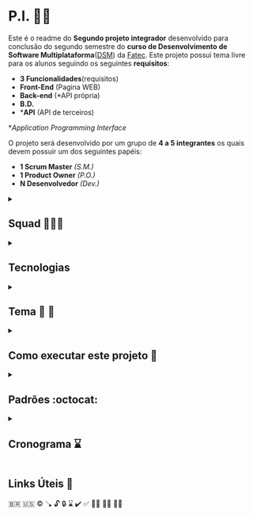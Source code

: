 # P.I. :technologist:
Este é o readme do **Segundo projeto integrador** desenvolvido para conclusão do segundo semestre do **curso de Desenvolvimento de Software Multiplataforma**([DSM](https://site.fatecfranca.edu.br/cursos/dsm)) da [Fatec](https://site.fatecfranca.edu.br/).
Este projeto possui tema livre para os alunos seguindo os seguintes **requisitos**:
- **3 Funcionalidades**(requisitos)
- **Front-End** (Pagina WEB)
- **Back-end** (*API própria)
- **B.D.**
- ***API** (API de terceiros)

**Application Programming Interface*

O projeto será desenvolvido por um grupo de **4 a 5 integrantes** os quais devem possuir um dos seguintes papéis:
- **1 Scrum Master** *(S.M.)*
- **1 Product Owner** *(P.O.)*
- **N Desenvolvedor** *(Dev.)*

<details>
<summary>

## Squad :people_holding_hands:
</summary>

A squad foi formada pelos seguintes integrantes:

<details>
<summary><strong>Adriano Gomes P.O.</strong></summary>

  Cursando superior em Desenvolvimento de Software multiplataforma. Sou formado em Gestão da Produção Industrial e com curso complementar em Gestão Empresarial.
  Possuo experiência nas áreas administrativa, contas a pagar, cartões e atendimento ao cliente.
  Focado, comprometido e com facilidade de aprendizado. Atualmente viso adquirir conhecimentos para ingressar no mercado da programação.


  Quer saber mais sobre mim? Aqui estão alguns links interessantes:

  [GitHub](https://github.com/AdrianoGSales) :octocat:

  [Linkedin](https://www.linkedin.com/in/adriano-gomes-94756a169/)  
</details>

<details>
<summary><strong>Eliane Gomes Dev.</strong></summary>

  Cursando superior em Desenvolvimento de Software Multiplataforma, com formação em Técnico em Administração e tecnólogo em Gestão de Recursos Humanos. Possuo experiência na área administrativa, saúde, segurança ocupacional e atendimento ao cliente. Gosto de me engajar em projetos, tocar violão, compor músicas, viajar. Organizada, responsável, com bom relacionamento interpessoal, pontual, com facilidade de adaptação e aprendizado, visando melhorar e desenvolver meus conhecimentos e competências na área de TI, impactando positivamente a vida das pessoas.

  Quer saber mais sobre mim? Aqui estão alguns links interessantes:

  [GitHub](https://github.com/gomeseliane) :octocat:

  [Linkedin](https://www.linkedin.com/in/eliane-gomes-de-sales-071a05198/)  
</details>

<details>
<summary><strong>Henrique S.M.</strong></summary>
  Formado em engenharia civil, cursando DSM na Fatec-Franca e participando do programa de bolsas da [CompassUOL](https://compass.uol/en/home/)

  Trabalhou na construção civil como engenheiro e pseudo arquiteto por 3 anos e desenvolvimento de jogos por 1 ano.

  Novato no aprendizado de línguas, com um inglês intermediário e japonês básico.:earth_asia:

  Entusiasta da música com aprendizados em piano e violoncelo.:musical_score:

  Quer saber mais sobre mim? Aqui estão alguns links interessantes::card_file_box:

  [GitHub :octocat:](https://github.com/HenriqueDeFraiaPaschoal "GitHub Henrique Paschoal")

  [Linkedin](https://br.linkedin.com/in/henrique-de-fraia-paschoal-113b4111a "Linkedin Henrique Paschoal")

  [Instagram](https://www.instagram.com/henrique_fraia_paschoal "Instagram Henrique Paschoal")
</details>

<details>
<summary><strong>Rafael Veríssimo Dev.</strong></summary>

_Escreva um pouco sobre você_
  
  Quer saber mais sobre mim? Aqui estão alguns links interessantes:

  [GitHub](https://github.com/RafaelVSs) :octocat:

  [Linkedin](https://br.linkedin.com/in/rafael-ver%C3%ADssimo-da-silva-94a674227)
</details>
</details>

<details>
<summary>

## Tecnologias 
</summary>
Utilizando as seguintes tecnologias:
- :floppy_disk: Git (Versionamento local)
- :octocat: GitHub (Hospedagem do versionamento)
- :atom_symbol: React (FrameWork) 
- :card_index_dividers: Trello (Ferramenta Digital Kanban)
- :art: Figma (Ferramenta de Design Gráfico)
- :telephone_receiver: WhatsApp/Discord (Ferramentas de comunicação)
</details>

<details>
<summary>

## Tema :dragon: :mage:
</summary>

O tema decidido para o grupo foi RPG(Role Playing Game) de mesa com [League of Legends](https://www.leagueoflegends.com/pt-br/).
Mas o que é uma mesa de [RPG](https://pt.wikipedia.org/wiki/Role-playing_game)?
Uma mesa de RPG se desenvolve em volta da narrativa de uma história em um mundo fictício onde vários jogadores criam suas personas e a história é guiada por um mestre da mesa.
</details>

<details>
<summary>

## Como executar este projeto :checkered_flag:
</summary>
Para executar este projeto os seguintes passos devem ser seguidos:

  ~~~
  git clone "LINK"
  ~~~

  ~~~
  cd pasta
  ~~~

  ~~~
  npm install
  ~~~

  ~~~
  npm run start
  ~~~
</details>

<details>
<summary>

## Padrões :octocat:
</summary>
Aqui será documentado os padrões à serem seguidos para minimizar falhas de comunicação ou confusão por situações em que, a diferença de padrões/costumes entre os integrantes, possa causar inconveniências.

### Git e GitHub
Como de manhã temos bom dia, à tarde temos boa tarde e a noite temos boa noite.
Antes de iniciar o trabalho temos **git pull**, durante o trabalho temos **git status**, **git add** e **git commit**, e no final do trabalho **git push**

Apesar de alguns comandos seguirem estruturas simplistas, o comando de commit deverá seguir o seguinte padrão:

`git commit -m "<tipo>[resumo]:descrição"`

Onde os tipos para o escopo deste projeto:
- **FIX**: Utilizado caso seja consertado/modificado código de outro ou de uma função já implementada
- **FEAT**: Ao adicionar/iniciar a introdução de um novo recurso
- **CHORE**: Commit em um mesmo recurso em progresso
- **STYLE**: Ao ajustar o código apenas visualmente sem alteração sua lógica
- **DOCS**: Ajuste ou adição de documentos que não fazem parte do programa mas detalham/explicam o projeto
- **REFACTOR**: Caso seja iniciado a refatoração de algum recurso, apenas utilizado após termino do p.i. 

Os tipos, resumo e descrição, **DEVEM** ser feitas em inglês :us:, mantendo um padrão internacional

Dito isto:
  ~~~
  git pull
  ~~~
  ~~~
  git git status
  ~~~
  ~~~
  git add .
  ~~~
  ~~~
  git commit -m "<tipo>[resumo]: descrição"
  ~~~
</details>

<details>
<summary>

## Cronograma :hourglass:
</summary>

### Etapas Gerênciais
- [X] Definir integrantes
- [X] Criação grupo whats
- [X] Criação grupo discord
- [ ] Criação grupo Trello
- [X] Definir problema/solução
- [X] Definir cargos
- [ ] Criar repositório remoto

## Etapas de produção 
Semana 1 05-11/03/2023 :heavy_check_mark:
- [ ] Produção do PITCH (3-4min)
- [X] Alinhamento de tecnologias
- [ ] Reunião de alinhamento de produção

Semana 2 12-18/03/2023 :white_check_mark:

- [ ] Criação das tasks trello
- [ ] Verificar requisitos com professores

- [ ] Desenvolvimento front-end
- [ ] Desenvolvimento back-end
- [ ] Desenvolvimento B.D.

- [ ] 

Entrega Final
- [ ] PITCHs finais (3-4min)(um com código, um com funcionalidades)
- [ ] Hospedagem no github
- [ ] Hospedagem no behance
</details>

## Links Úteis :link:


:brazil:
:us:
:copyright:
:plunger:
:unlock:
:lock:
:hourglass:
:heavy_check_mark:
:white_check_mark:
:mage_man:
:merman:
:vampire_man:
